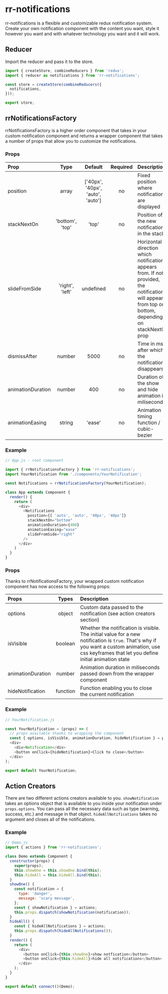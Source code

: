 # rr-notifications

rr-notifications is a flexible and customizable redux notification system. Create your own notification component with the content you want, style it however you want and with whatever technology you want and it will work.

## Reducer

Import the reducer and pass it to the store.

``` javascript
import { createStore, combineReducers } from 'redux';
import { reducer as notifications } from 'rr-notifications';

const store = createStore(combineReducers({
  notifications,
}));

export store;
```

## rrNotificationsFactory

rrNotificationsFactory is a higher order component that takes in your custom notification component and returns a wrapper component that takes a number of props that allow you to customize the notifications.

### Props

Prop    | Type   | Default   | Required | Description
:-------|:------:|:---------:|:--------:|:----------------------------------------
position | array | ['40px', '40px', 'auto', 'auto'] | no | Fixed position where notifications are displayed
stackNextOn | 'bottom', 'top' | 'top' | no | Position of the new notification in the stack
slideFromSide | 'right', 'left' | undefined | no | Horizontal direction which notification appears from. If not provided, the notification will appear from top or bottom, depending on stackNextOn prop
dismissAfter | number | 5000 | no | Time in ms after which the notification disappears
animationDuration | number | 400 | no | Duration of the show and hide animation in miliseconds
animationEasing | string | 'ease' | no | Animation timing function / cubic-bezier

### Example

``` javascript
// App.js - root component

import { rrNotificationsFactory } from 'rr-notifications';
import YourNotification from './components/YourNotification';

const Notifications = rrNotificationsFactory(YourNotification);

class App extends Component {
  render() {
    return (
      <div>
        <Notifications
          position={[ 'auto', 'auto', '40px', '40px']}
          stackNextOn="bottom"
          animationDuration={400}
          animationEasing="ease"
          slideFromSide="right"
        />
      </div>
    )
  }
}

```

### Props

Thanks to rrNotificationsFactory, your wrapped custom notification component has now access to the following props:

Props | Types | Description
:-----|:-----:|:-----------
options | object | Custom data passed to the notification (see action creators section)
isVisible | boolean | Whether the notification is visible. The initial value for a new notification is `true`. That's why if you want a custom animation, use css keyframes that let you define initial animation state
animationDuration | number | Animation duration in miliseconds passed down from the wrapper component
hideNotification | function | Function enabling you to close the current notification

### Example

``` javascript
// YourNotification.js

const YourNotification = (props) => (
  // props available thanks to wrapping the component
  const { options, isVisible, animationDuration, hideNotification } = props;
  <div>
    <div>Notification</div>
    <button onClick={hideNotification}>Click to close</button>
  </div>
);

export default YourNotification;
```

## Action Creators

There are two different actions creators available to you. `showNotification` takes an options object that is available to you inside your notification under `props.options`. You can pass all the necessary data such as type (warning, success, etc.) and message in that object. `hideAllNotifications` takes no argument and closes all of the notifications.

### Example

``` javascript
// Demo.js
import { actions } from 'rr-notifications';

class Demo extends Component {
  constructor(props) {
    super(props);
    this.showOne = this.showOne.bind(this);
    this.hideAll = this.hideAll.bind(this);
  }
  showOne() {
    const notification = {
      type: 'danger',
      message: 'scary message',
    };
    const { showNotification } = actions;
    this.props.dispatch(showNotification(notification));
  }
  hideAll() {
    const { hideAllNotifications } = actions;
    this.props.dispatch(hideAllNotifications());
  }
  render() {
    return (
      <div>
        <button onClick={this.showOne}>show notfication</button>
        <button onClick={this.hideAll}>hide all notifications</button>
      </div>
    );
  }
}

export default connect()(Demo);

```